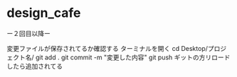 # design_cafe

ー２回目以降ー

変更ファイルが保存されてるか確認する
ターミナルを開く
cd Desktop/プロジェクト名/
git add .
git commit -m "変更した内容"
git push
ギットの方リロードしたら追加されてる                                           